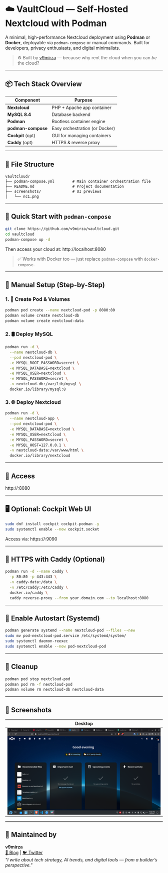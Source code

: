 
# ☁️ VaultCloud — Self-Hosted Nextcloud with Podman

A minimal, high-performance Nextcloud deployment using **Podman** or **Docker**, deployable via `podman-compose` or manual commands. Built for developers, privacy enthusiasts, and digital minimalists.

> ⚙️ Built by [v9mirza](https://v9mirza.com) — because why rent the cloud when you can *be* the cloud?

---

## 📦 Tech Stack Overview

| Component        | Purpose                            |
|------------------|------------------------------------|
| **Nextcloud**     | PHP + Apache app container         |
| **MySQL 8.4**     | Database backend                   |
| **Podman**        | Rootless container engine          |
| **podman-compose** | Easy orchestration (or Docker)    |
| **Cockpit** (opt) | GUI for managing containers        |
| **Caddy** (opt)   | HTTPS & reverse proxy              |

---

## 📁 File Structure

```plaintext
vaultcloud/
├── podman-compose.yml        # Main container orchestration file
├── README.md                 # Project documentation
├── screenshots/              # UI previews
│   └── nc1.png
```

---

## 🚀 Quick Start with `podman-compose`

```bash
git clone https://github.com/v9mirza/vaultcloud.git
cd vaultcloud
podman-compose up -d
```

Then access your cloud at: http://localhost:8080

> ✅ Works with Docker too — just replace `podman-compose` with `docker-compose`.

---

## 🧰 Manual Setup (Step-by-Step)

### 1. 🔧 Create Pod & Volumes

```bash
podman pod create --name nextcloud-pod -p 8080:80
podman volume create nextcloud-db
podman volume create nextcloud-data
```

### 2. 🛢 Deploy MySQL

```bash
podman run -d \
  --name nextcloud-db \
  --pod nextcloud-pod \
  -e MYSQL_ROOT_PASSWORD=secret \
  -e MYSQL_DATABASE=nextcloud \
  -e MYSQL_USER=nextcloud \
  -e MYSQL_PASSWORD=secret \
  -v nextcloud-db:/var/lib/mysql \
  docker.io/library/mysql:8
```

### 3. 🌐 Deploy Nextcloud

```bash
podman run -d \
  --name nextcloud-app \
  --pod nextcloud-pod \
  -e MYSQL_DATABASE=nextcloud \
  -e MYSQL_USER=nextcloud \
  -e MYSQL_PASSWORD=secret \
  -e MYSQL_HOST=127.0.0.1 \
  -v nextcloud-data:/var/www/html \
  docker.io/library/nextcloud
```

---

## 🧪 Access

http://<your-server-ip>:8080

---

## 🖥️ Optional: Cockpit Web UI

```bash
sudo dnf install cockpit cockpit-podman -y
sudo systemctl enable --now cockpit.socket
```

Access via: https://<your-server-ip>:9090

---

## 🔐 HTTPS with Caddy (Optional)

```bash
podman run -d --name caddy \
  -p 80:80 -p 443:443 \
  -v caddy-data:/data \
  -v /etc/caddy:/etc/caddy \
  docker.io/caddy \
  caddy reverse-proxy --from your.domain.com --to localhost:8080
```

---

## 🔁 Enable Autostart (Systemd)

```bash
podman generate systemd --name nextcloud-pod --files --new
sudo mv pod-nextcloud-pod.service /etc/systemd/system/
sudo systemctl daemon-reexec
sudo systemctl enable --now pod-nextcloud-pod
```

---

## 🧽 Cleanup

```bash
podman pod stop nextcloud-pod
podman pod rm -f nextcloud-pod
podman volume rm nextcloud-db nextcloud-data
```

---

## 📸 Screenshots

| Desktop                     |
|----------------------------|
| ![](screenshots/nc1.png)   |

---

## 👤 Maintained by 

**v9mirza**  
[🔗 Blog](https://mirzalog.hashnode.dev) | [🐦 Twitter](https://x.com/v9mirza)  
_"I write about tech strategy, AI trends, and digital tools — from a builder’s perspective."_
